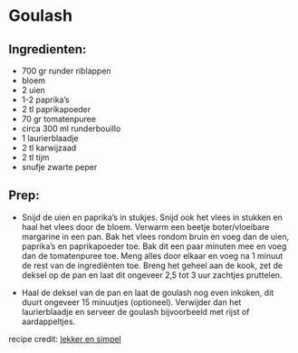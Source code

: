 # Goulash

## Ingredienten:

* 700 gr runder riblappen
* bloem
* 2 uien
* 1-2 paprika’s
* 2 tl paprikapoeder
* 70 gr tomatenpuree
* circa 300 ml runderbouillo
* 1 laurierblaadje
* 2 tl karwijzaad
* 2 tl tijm
* snufje zwarte peper

## Prep:
* Snijd de uien en paprika’s in stukjes. 
Snijd ook het vlees in stukken en haal het vlees door de bloem. 
Verwarm een beetje boter/vloeibare margarine in een pan. 
Bak het vlees rondom bruin en voeg dan de uien, paprika’s en paprikapoeder toe. 
Bak dit een paar minuten mee en voeg dan de tomatenpuree toe. 
Meng alles door elkaar en voeg na 1 minuut de rest van de ingrediënten toe. Breng het geheel aan de kook, 
zet de deksel op de pan en laat dit ongeveer 2,5 tot 3 uur zachtjes pruttelen.

* Haal de deksel van de pan en laat de goulash nog even inkoken, dit duurt ongeveer 15 minuutjes (optioneel). 
Verwijder dan het laurierblaadje en serveer de goulash bijvoorbeeld met rijst of aardappeltjes.

recipe credit: [lekker en simpel](https://www.lekkerensimpel.com/goulash/)
